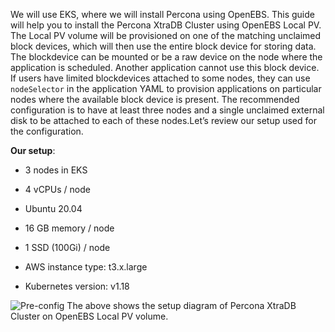 We will use EKS, where we will install Percona using OpenEBS. This guide will help you to install the Percona XtraDB Cluster using OpenEBS Local PV. The Local PV volume will be provisioned on one of the matching unclaimed block devices, which will then use the entire block device for storing data. The blockdevice can be mounted or be a raw device on the node where the application is scheduled. Another application cannot use this block device. If users have limited blockdevices attached to some nodes, they can use `nodeSelector` in the application YAML to provision applications on particular nodes where the available block device is present. The recommended configuration is to have at least three nodes and a single unclaimed external disk to be attached to each of these nodes.Let’s review our setup used for the configuration. 



**Our setup**:

- 3 nodes in EKS

- 4 vCPUs / node

- Ubuntu 20.04

- 16 GB memory / node

- 1 SSD (100Gi) / node

- AWS instance type: t3.x.large

- Kubernetes version: v1.18


![Pre-config](assets/data/percona-workload/images/pre-config.png)
The above shows the setup diagram of Percona XtraDB Cluster on OpenEBS Local PV volume.